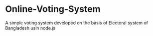 Online-Voting-System
====================

A simple voting system developed on the basis of Electoral system of Bangladesh usin node.js
